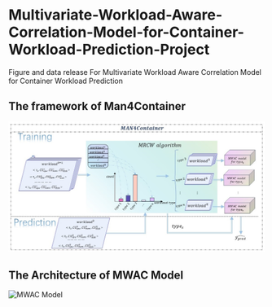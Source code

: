 # Multivariate-Workload-Aware-Correlation-Model-for-Container-Workload-Prediction-Project
Figure and data release For Multivariate Workload Aware Correlation Model for Container Workload Prediction 
## The framework of Man4Container
![Man4Container](./man4Container.jpg)
## The Architecture of MWAC Model
![MWAC Model](./model.nmp)
